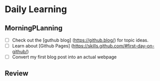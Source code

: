 # Daily Learning

## MorningPLanning

- [ ] Check out the [guthub blog] (https://github.blog/) for topic ideas.
- [ ] Learn about [Github Pages] (https://skills.github.com/#first-day-on-github/)
- [ ] Convert my first blog post into an actual webpage

## Review
